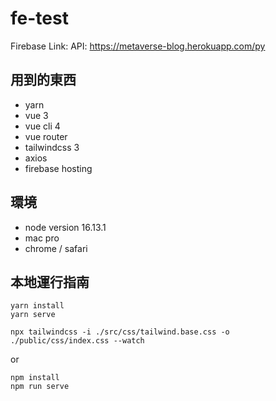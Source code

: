 # fe-test
Firebase Link:
API: https://metaverse-blog.herokuapp.com/py

## 用到的東西
- yarn
- vue 3
- vue cli 4
- vue router
- tailwindcss 3
- axios
- firebase hosting

## 環境
- node version 16.13.1
- mac pro
- chrome / safari

## 本地運行指南
```
yarn install
yarn serve

npx tailwindcss -i ./src/css/tailwind.base.css -o ./public/css/index.css --watch
```
or
```
npm install
npm run serve
```